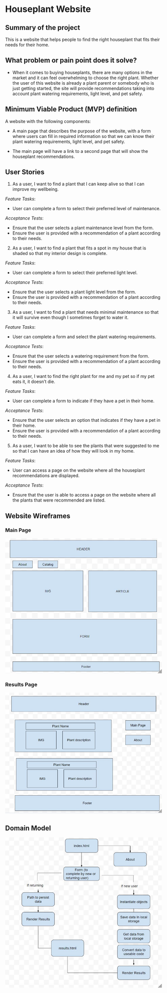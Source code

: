 # Houseplant Website

## Summary of the project

This is a website that helps people to find the right houseplant that fits their needs for their home.

## What problem or pain point does it solve?

- When it comes to buying houseplants, there are many options in the market and it can feel overwhelming to choose the right plant. Whether the user of this website is already a plant parent or somebody who is just getting started, the site will provide recommendations taking into account plant watering requirements, light level, and pet safety.

## Minimum Viable Product (MVP) definition

A website with the following components:

- A main page that describes the purpose of the website, with a form where users can fill in required information so that we can know their plant watering requirements, light level, and pet safety.

- The main page will have a link to a second page that will show the houseplant recommendations.

## User Stories

1. As a user, I want to find a plant that I can keep alive so that I can improve my wellbeing.

*Feature Tasks*:

- User can complete a form to select their preferred level of maintenance.
  
*Acceptance Tests*:

- Ensure that the user selects a plant maintenance level from the form.
- Ensure the user is provided with a recommendation of a plant according to their needs.

2. As a user, I want to find a plant that fits a spot in my house that is shaded so that my interior design is complete.

*Feature Tasks*:

- User can complete a form to select their preferred light level.
  
*Acceptance Tests*:

- Ensure that the user selects a plant light level from the form.
- Ensure the user is provided with a recommendation of a plant according to their needs.

3. As a user, I want to find a plant that needs minimal maintenance so that it will survive even though I sometimes forget to water it.

*Feature Tasks*:

- User can complete a form and select the plant watering requirements.

  
*Acceptance Tests*:

- Ensure that the user selects a watering requirement from the form.
- Ensure the user is provided with a recommendation of a plant according to their needs.

4. As a user, I want to find the right plant for me and my pet so if my pet eats it, it doesn’t die.

*Feature Tasks*:

- User can complete a form to indicate if they have a pet in their home.
  
*Acceptance Tests*:

- Ensure that the user selects an option that indicates if they have a pet in their home.
- Ensure the user is provided with a recommendation of a plant according to their needs.

5. As a user, I want to be able to see the plants that were suggested to me so that I can have an idea of how they will look in my home.

*Feature Tasks*:

- User can access a page on the website where all the houseplant recommendations are displayed.
  
*Acceptance Tests*:

- Ensure that the user is able to access a page on the website where all the plants that were recommended are listed.

## Website Wireframes

### Main Page

![wireframe](wireframe1.JPG "wireframe main page")

### Results Page

![wireframe](Wireframe2.JPG "wireframe results page")

## Domain Model

![domain-model](domain-modeling.JPG "domain model")
